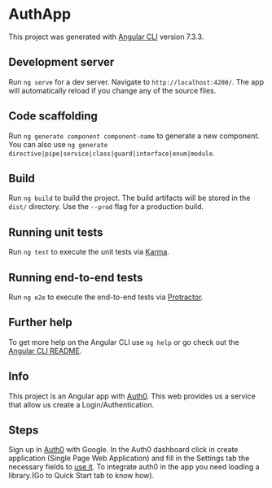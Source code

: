 # AuthApp

This project was generated with [Angular CLI](https://github.com/angular/angular-cli) version 7.3.3.

## Development server

Run `ng serve` for a dev server. Navigate to `http://localhost:4200/`. The app will automatically reload if you change any of the source files.

## Code scaffolding

Run `ng generate component component-name` to generate a new component. You can also use `ng generate directive|pipe|service|class|guard|interface|enum|module`.

## Build

Run `ng build` to build the project. The build artifacts will be stored in the `dist/` directory. Use the `--prod` flag for a production build.

## Running unit tests

Run `ng test` to execute the unit tests via [Karma](https://karma-runner.github.io).

## Running end-to-end tests

Run `ng e2e` to execute the end-to-end tests via [Protractor](http://www.protractortest.org/).

## Further help

To get more help on the Angular CLI use `ng help` or go check out the [Angular CLI README](https://github.com/angular/angular-cli/blob/master/README.md).

## Info
This project is an Angular app with [Auth0](https://auth0.com/). This web provides us a service that allow us create a Login/Authentication.

## Steps
Sign up in [Auth0](https://auth0.com/) with Google.
In the Auth0 dashboard click in create application (Single Page Web Application) and fill in the Settings tab the necessary fields to [use it](https://manage.auth0.com/dashboard).
To integrate auth0 in the app you need loading a library.(Go to Quick Start tab to know how).
